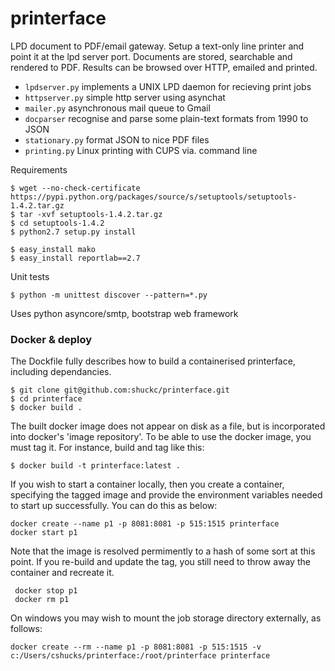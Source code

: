 printerface
===========

LPD document to PDF/email gateway. Setup a text-only line printer and point it at the lpd server port. Documents are stored, searchable and rendered to PDF. Results can be browsed over HTTP, emailed and printed.

* `lpdserver.py` implements a UNIX LPD daemon for recieving print jobs
* `httpserver.py` simple http server using asynchat
* `mailer.py` asynchronous mail queue to Gmail
* `docparser` recognise and parse some plain-text formats from 1990 to JSON
* `stationary.py` format JSON to nice PDF files
* `printing.py` Linux printing with CUPS via. command line

Requirements

    $ wget --no-check-certificate https://pypi.python.org/packages/source/s/setuptools/setuptools-1.4.2.tar.gz
    $ tar -xvf setuptools-1.4.2.tar.gz
    $ cd setuptools-1.4.2
    $ python2.7 setup.py install

    $ easy_install mako
    $ easy_install reportlab==2.7

Unit tests

    $ python -m unittest discover --pattern=*.py

Uses python asyncore/smtp, bootstrap web framework


### Docker & deploy

The Dockfile fully describes how to build a containerised printerface, including dependancies.

    $ git clone git@github.com:shuckc/printerface.git
    $ cd printerface
    $ docker build .

The built docker image does not appear on disk as a file, but is incorporated into docker's 'image repository'. To be able to use the docker image, you must tag it. For instance, build and tag like this:

    $ docker build -t printerface:latest .

If you wish to start a container locally, then you create a container, specifying the tagged image and provide the environment variables needed to start up successfully. You can do this as below:

    docker create --name p1 -p 8081:8081 -p 515:1515 printerface
    docker start p1

Note that the image is resolved permimently to a hash of some sort at this point. If you re-build and update the tag, you still need to throw away the container and recreate it.

     docker stop p1
     docker rm p1

On windows you may wish to mount the job storage directory externally, as follows:

    docker create --rm --name p1 -p 8081:8081 -p 515:1515 -v c:/Users/cshucks/printerface:/root/printerface printerface

